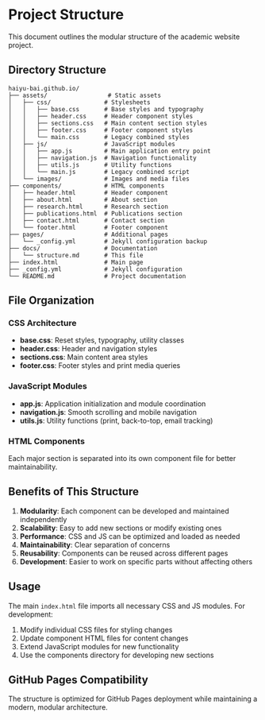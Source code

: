 # Project Structure

This document outlines the modular structure of the academic website project.

## Directory Structure

```
haiyu-bai.github.io/
├── assets/                 # Static assets
│   ├── css/               # Stylesheets
│   │   ├── base.css       # Base styles and typography
│   │   ├── header.css     # Header component styles
│   │   ├── sections.css   # Main content section styles
│   │   ├── footer.css     # Footer component styles
│   │   └── main.css       # Legacy combined styles
│   ├── js/                # JavaScript modules
│   │   ├── app.js         # Main application entry point
│   │   ├── navigation.js  # Navigation functionality
│   │   ├── utils.js       # Utility functions
│   │   └── main.js        # Legacy combined script
│   └── images/            # Images and media files
├── components/            # HTML components
│   ├── header.html        # Header component
│   ├── about.html         # About section
│   ├── research.html      # Research section
│   ├── publications.html  # Publications section
│   ├── contact.html       # Contact section
│   └── footer.html        # Footer component
├── pages/                 # Additional pages
│   └── _config.yml        # Jekyll configuration backup
├── docs/                  # Documentation
│   └── structure.md       # This file
├── index.html             # Main page
├── _config.yml            # Jekyll configuration
└── README.md              # Project documentation
```

## File Organization

### CSS Architecture
- **base.css**: Reset styles, typography, utility classes
- **header.css**: Header and navigation styles
- **sections.css**: Main content area styles
- **footer.css**: Footer styles and print media queries

### JavaScript Modules
- **app.js**: Application initialization and module coordination
- **navigation.js**: Smooth scrolling and mobile navigation
- **utils.js**: Utility functions (print, back-to-top, email tracking)

### HTML Components
Each major section is separated into its own component file for better maintainability.

## Benefits of This Structure

1. **Modularity**: Each component can be developed and maintained independently
2. **Scalability**: Easy to add new sections or modify existing ones
3. **Performance**: CSS and JS can be optimized and loaded as needed
4. **Maintainability**: Clear separation of concerns
5. **Reusability**: Components can be reused across different pages
6. **Development**: Easier to work on specific parts without affecting others

## Usage

The main `index.html` file imports all necessary CSS and JS modules. For development:

1. Modify individual CSS files for styling changes
2. Update component HTML files for content changes
3. Extend JavaScript modules for new functionality
4. Use the components directory for developing new sections

## GitHub Pages Compatibility

The structure is optimized for GitHub Pages deployment while maintaining a modern, modular architecture.